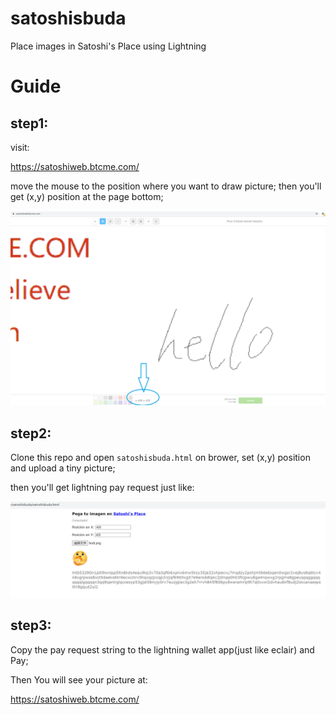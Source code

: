 # satoshisbuda
Place images in Satoshi's Place using Lightning

# Guide

## step1:

visit:

https://satoshiweb.btcme.com/

move the mouse to the position where you want to draw picture; then you'll get (x,y) position at the page bottom;

<img src="resource/step1.png" />

## step2:

Clone this repo and open `satoshisbuda.html` on brower, set (x,y) position and upload a tiny picture;

then you'll get lightning pay request just like:

<img src="resource/step2.png" />


## step3:

Copy the pay request string to the lightning wallet app(just like eclair) and Pay;


Then You will see your picture at:

https://satoshiweb.btcme.com/

